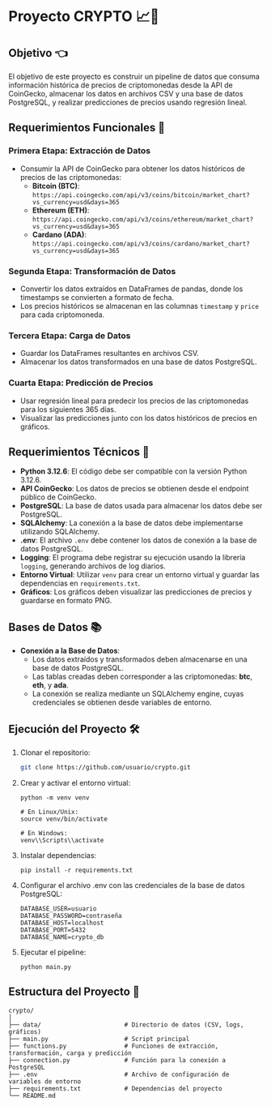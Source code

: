 # Proyecto CRYPTO 📈🚀

## Objetivo 👈
El objetivo de este proyecto es construir un pipeline de datos que consuma información histórica de precios de criptomonedas desde la API de CoinGecko, almacenar los datos en archivos CSV y una base de datos PostgreSQL, y realizar predicciones de precios usando regresión lineal.

## Requerimientos Funcionales 🔎

### Primera Etapa: Extracción de Datos
- Consumir la API de CoinGecko para obtener los datos históricos de precios de las criptomonedas:
  - **Bitcoin (BTC)**: `https://api.coingecko.com/api/v3/coins/bitcoin/market_chart?vs_currency=usd&days=365`
  - **Ethereum (ETH)**: `https://api.coingecko.com/api/v3/coins/ethereum/market_chart?vs_currency=usd&days=365`
  - **Cardano (ADA)**: `https://api.coingecko.com/api/v3/coins/cardano/market_chart?vs_currency=usd&days=365`

### Segunda Etapa: Transformación de Datos
- Convertir los datos extraídos en DataFrames de pandas, donde los timestamps se convierten a formato de fecha.
- Los precios históricos se almacenan en las columnas `timestamp` y `price` para cada criptomoneda.

### Tercera Etapa: Carga de Datos
- Guardar los DataFrames resultantes en archivos CSV.
- Almacenar los datos transformados en una base de datos PostgreSQL.

### Cuarta Etapa: Predicción de Precios
- Usar regresión lineal para predecir los precios de las criptomonedas para los siguientes 365 días.
- Visualizar las predicciones junto con los datos históricos de precios en gráficos.

## Requerimientos Técnicos 🔧

- **Python 3.12.6**: El código debe ser compatible con la versión Python 3.12.6.
- **API CoinGecko**: Los datos de precios se obtienen desde el endpoint público de CoinGecko.
- **PostgreSQL**: La base de datos usada para almacenar los datos debe ser PostgreSQL.
- **SQLAlchemy**: La conexión a la base de datos debe implementarse utilizando SQLAlchemy.
- **.env**: El archivo `.env` debe contener los datos de conexión a la base de datos PostgreSQL.
- **Logging**: El programa debe registrar su ejecución usando la librería `logging`, generando archivos de log diarios.
- **Entorno Virtual**: Utilizar `venv` para crear un entorno virtual y guardar las dependencias en `requirements.txt`.
- **Gráficos**: Los gráficos deben visualizar las predicciones de precios y guardarse en formato PNG.

## Bases de Datos 📚
- **Conexión a la Base de Datos**:
  - Los datos extraídos y transformados deben almacenarse en una base de datos PostgreSQL.
  - Las tablas creadas deben corresponder a las criptomonedas: **btc**, **eth**, y **ada**.
  - La conexión se realiza mediante un SQLAlchemy engine, cuyas credenciales se obtienen desde variables de entorno.

## Ejecución del Proyecto 🛠

1. Clonar el repositorio:
   ```bash
   git clone https://github.com/usuario/crypto.git
   ```

2. Crear y activar el entorno virtual:
    ```
    python -m venv venv

    # En Linux/Unix:
    source venv/bin/activate 

    # En Windows:
    venv\\Scripts\\activate
    ```

3. Instalar dependencias:
    ```
    pip install -r requirements.txt
    ```

4. Configurar el archivo .env con las credenciales de la base de datos PostgreSQL:
    ```
    DATABASE_USER=usuario
    DATABASE_PASSWORD=contraseña
    DATABASE_HOST=localhost
    DATABASE_PORT=5432
    DATABASE_NAME=crypto_db
    ```

5. Ejecutar el pipeline:
    ```
    python main.py
    ```
## Estructura del Proyecto 📁
```
crypto/
│
├── data/                       # Directorio de datos (CSV, logs, gráficos)
├── main.py                     # Script principal
├── functions.py                # Funciones de extracción, transformación, carga y predicción
├── connection.py               # Función para la conexión a PostgreSQL
├── .env                        # Archivo de configuración de variables de entorno
├── requirements.txt            # Dependencias del proyecto
└── README.md    
```